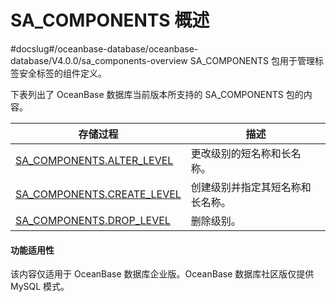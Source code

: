 SA_COMPONENTS 概述 
=====================================
#docslug#/oceanbase-database/oceanbase-database/V4.0.0/sa_components-overview
SA_COMPONENTS 包用于管理标签安全标签的组件定义。

下表列出了 OceanBase 数据库当前版本所支持的 SA_COMPONENTS 包的内容。


|                                   存储过程                                    |      **描述**      |
|---------------------------------------------------------------------------|------------------|
| [SA_COMPONENTS.ALTER_LEVEL](../3.sa_components-tag-package/2.sa_components-alter_level.md)  | 更改级别的短名称和长名称。    |
| [SA_COMPONENTS.CREATE_LEVEL](../3.sa_components-tag-package/3.sa_components-create_level.md) | 创建级别并指定其短名称和长名称。 |
| [SA_COMPONENTS.DROP_LEVEL](../3.sa_components-tag-package/4.sa_components-drop_level.md)   | 删除级别。            |


  <main id="notice" >
    <h4>功能适用性</h4>
    <p>该内容仅适用于 OceanBase 数据库企业版。OceanBase 数据库社区版仅提供 MySQL 模式。</p>
  </main>
